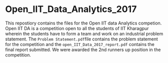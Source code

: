 # Open_IIT_Data_Analytics_2017

This repostiory contains the files for the Open IIT data Analytics competion. Open IIT DA is a competition open to all the students of IIT Kharagpur wherein the students have to form a team and work on an industrial problem statement. The <code>Problem Statement.pdf</code>file contains the problem statement for the competition and the <code>open_IIT_Data_2017_report.pdf</code> contains the final report submitted. We were awarded the 2nd runners up position in the competition.
